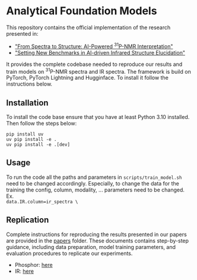 # Analytical Foundation Models

This repository contains the official implementation of the research presented in:
- ["From Spectra to Structure: AI-Powered <sup>31</sup>P-NMR Interpretation"](https://chemrxiv.org/engage/chemrxiv/article-details/67c813e86dde43c90891f1f6)
- ["Setting New Benchmarks in AI-driven Infrared Structure Elucidation"]()
  
It provides the complete codebase needed to reproduce our results and train models on <sup>31</sup>P-NMR spectra and IR spectra. The framework is build on PyTorch, PyTorch Lightning and Hugginface. To install it follow the instructions below.

## Installation
To install the code base ensure that you have at least Python 3.10 installed. Then follow the steps below:

```
pip install uv
uv pip install -e .
uv pip install -e .[dev]
```

## Usage
To run the code all the paths and parameters in `scripts/train_model.sh` need to be changed accordingly.
Especially, to change the data for the training the config, column, modality, ... parameters need to be changed.
Ex.  
`data.IR.column=ir_spectra \`

## Replication
Complete instructions for reproducing the results presented in our papers are provided in the [papers](paper_replication/) folder. These documents contains step-by-step guidance, including data preparation, model training parameters, and evaluation procedures to replicate our experiments. 

- Phosphor: [here](paper_replication/phosphor)
- IR: [here](paper_replication/ir)
